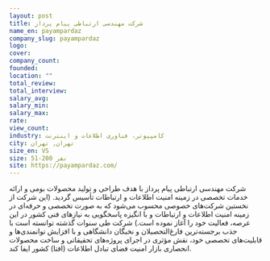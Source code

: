 ```yaml
---
layout: post
title: شرکت مهندسی ارتباطی پیام‌ پرداز
name_en: payampardaz
company_slug: payampardaz
logo: 
cover: 
company_count:
founded:
location: ""
total_review: 
total_interview: 
salary_avg: 
salary_min: 
salary_max: 
rate: 
view_count: 
industry: کامپیوتر، فناوری اطلاعات و اینترنت
city: تهران, تهران
size_en: VS
size: 51-200 نفر
site: https://payampardaz.com/
---
```


شرکت مهندسی ارتباطی پیام‌ پرداز با هدف طراحی و تولید محصولات بومی و ارائه خدمات تخصصی در زمینه امنیت اطلاعات و ارتباطات تأسیس گردید. (این شرکت از نخستین شرکت‌های خصوصی محسوب می‌شود که به صورت تخصصی و حرفه‌ای در زمینه امنیت اطلاعات و ارتباطات و با انگیزه پاسخگویی به نیازهای فنی کشور در این عرصه، فعالیت خود را آغاز نموده است.)
شرکت طی سنوات گذشته توانسته است با جذب برجسته‌ترین فارغ‌التحصیلان و نخبگان دانشگاهی و با افزایش توانمندی‌ها و قابلیت‌های تخصصی خود، نقش مؤثری در اجرای پروژه‌های تحقیقاتی و ساخت محصولات انحصاری بازار امنیت فضای تبادل اطلاعات (افتا) کشور ایفا کند.
